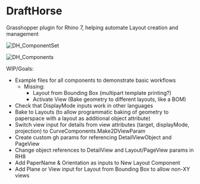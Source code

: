 # DraftHorse
Grasshopper plugin for Rhino 7, helping automate Layout creation and management

![DH_ComponentSet](https://github.com/jkamm/DraftHorse_gh/assets/9583495/665fee25-7ae5-40cb-b533-5126d90e8be4)

![DH_Components](https://github.com/jkamm/DraftHorse_gh/assets/9583495/a2e04489-bb64-4b7e-a49a-fedb89de7611)

WIP/Goals:
- Example files for all components to demonstrate basic workflows
	- Missing:
		- Layout from Bounding Box (multipart template printing?)
		- Activate View (Bake geometry to different layouts, like a BOM)		
- Check that DisplayMode inputs work in other languages
- Bake to Layouts (to allow programmatic baking of geometry to paperspace with a layout as additional object attribute)
- Switch view input for details from view attributes (target, displayMode, projection) to CurveComponents.Make2DViewParam
- Create custom gh params for referencing DetailViewObject and PageView
- Change object references to DetailView and Layout/PageView params in RH8
- Add PaperName & Orientation as inputs to New Layout Component
- Add Plane or View input for Layout from Bounding Box to allow non-XY views
